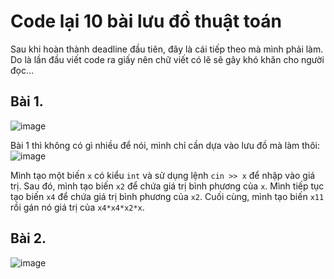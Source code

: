 # Code lại 10 bài lưu đồ thuật toán
Sau khi hoàn thành deadline đầu tiên, đây là cái tiếp theo mà mình phải làm. Do là lần đầu viết code ra giấy nên chữ viết có lẽ sẽ gây khó khăn cho người đọc...
## Bài 1.
![image](https://user-images.githubusercontent.com/53972592/139859749-cd0182c0-9ff9-407d-adb9-28360eda9539.png)

Bài 1 thì không có gì nhiều để nói, mình chỉ cần dựa vào lưu đồ mà làm thôi:
![image](https://user-images.githubusercontent.com/53972592/140067194-fc89171a-d49f-4ce8-b965-11dd8911a60e.png)

Mình tạo một biến `x` có kiểu `int` và sử dụng lệnh `cin >> x` để nhập vào giá trị. Sau đó, mình tạo biến `x2` để chứa giá trị bình phương của `x`. Mình tiếp tục tạo biến `x4` để chứa giá trị bình phương của `x2`. Cuối cùng, mình tạo biến `x11` rồi gán nó giá trị của `x4*x4*x2*x`.
## Bài 2.
![image](https://user-images.githubusercontent.com/53972592/140069155-42117d71-7054-4531-8900-b7f57d772f42.png)


